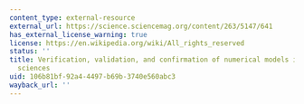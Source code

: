 ```yaml
---
content_type: external-resource
external_url: https://science.sciencemag.org/content/263/5147/641
has_external_license_warning: true
license: https://en.wikipedia.org/wiki/All_rights_reserved
status: ''
title: Verification, validation, and confirmation of numerical models in the earth
  sciences
uid: 106b81bf-92a4-4497-b69b-3740e560abc3
wayback_url: ''
---
```


